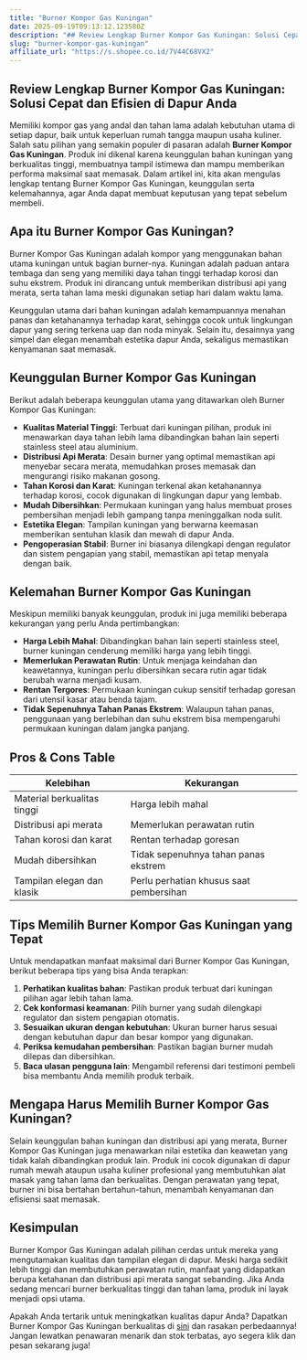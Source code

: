 ```yaml
---
title: "Burner Kompor Gas Kuningan"
date: 2025-09-19T09:13:12.123580Z
description: "## Review Lengkap Burner Kompor Gas Kuningan: Solusi Cepat dan Efisien di Dapur Anda..."
slug: "burner-kompor-gas-kuningan"
affiliate_url: "https://s.shopee.co.id/7V44C68VX2"
---
```

## Review Lengkap Burner Kompor Gas Kuningan: Solusi Cepat dan Efisien di Dapur Anda

Memiliki kompor gas yang andal dan tahan lama adalah kebutuhan utama di setiap dapur, baik untuk keperluan rumah tangga maupun usaha kuliner. Salah satu pilihan yang semakin populer di pasaran adalah **Burner Kompor Gas Kuningan**. Produk ini dikenal karena keunggulan bahan kuningan yang berkualitas tinggi, membuatnya tampil istimewa dan mampu memberikan performa maksimal saat memasak. Dalam artikel ini, kita akan mengulas lengkap tentang Burner Kompor Gas Kuningan, keunggulan serta kelemahannya, agar Anda dapat membuat keputusan yang tepat sebelum membeli.

## Apa itu Burner Kompor Gas Kuningan?

Burner Kompor Gas Kuningan adalah kompor yang menggunakan bahan utama kuningan untuk bagian burner-nya. Kuningan adalah paduan antara tembaga dan seng yang memiliki daya tahan tinggi terhadap korosi dan suhu ekstrem. Produk ini dirancang untuk memberikan distribusi api yang merata, serta tahan lama meski digunakan setiap hari dalam waktu lama.

Keunggulan utama dari bahan kuningan adalah kemampuannya menahan panas dan ketahanannya terhadap karat, sehingga cocok untuk lingkungan dapur yang sering terkena uap dan noda minyak. Selain itu, desainnya yang simpel dan elegan menambah estetika dapur Anda, sekaligus memastikan kenyamanan saat memasak.

## Keunggulan Burner Kompor Gas Kuningan

Berikut adalah beberapa keunggulan utama yang ditawarkan oleh Burner Kompor Gas Kuningan:

- **Kualitas Material Tinggi**: Terbuat dari kuningan pilihan, produk ini menawarkan daya tahan lebih lama dibandingkan bahan lain seperti stainless steel atau aluminium.
- **Distribusi Api Merata**: Desain burner yang optimal memastikan api menyebar secara merata, memudahkan proses memasak dan mengurangi risiko makanan gosong.
- **Tahan Korosi dan Karat**: Kuningan terkenal akan ketahanannya terhadap korosi, cocok digunakan di lingkungan dapur yang lembab.
- **Mudah Dibersihkan**: Permukaan kuningan yang halus membuat proses pembersihan menjadi lebih gampang tanpa meninggalkan noda sulit.
- **Estetika Elegan**: Tampilan kuningan yang berwarna keemasan memberikan sentuhan klasik dan mewah di dapur Anda.
- **Pengoperasian Stabil**: Burner ini biasanya dilengkapi dengan regulator dan sistem pengapian yang stabil, memastikan api tetap menyala dengan baik.

## Kelemahan Burner Kompor Gas Kuningan

Meskipun memiliki banyak keunggulan, produk ini juga memiliki beberapa kekurangan yang perlu Anda pertimbangkan:

- **Harga Lebih Mahal**: Dibandingkan bahan lain seperti stainless steel, burner kuningan cenderung memiliki harga yang lebih tinggi.
- **Memerlukan Perawatan Rutin**: Untuk menjaga keindahan dan keawetannya, kuningan perlu dibersihkan secara rutin agar tidak berubah warna menjadi kusam.
- **Rentan Tergores**: Permukaan kuningan cukup sensitif terhadap goresan dari utensil kasar atau benda tajam.
- **Tidak Sepenuhnya Tahan Panas Ekstrem**: Walaupun tahan panas, penggunaan yang berlebihan dan suhu ekstrem bisa mempengaruhi permukaan kuningan dalam jangka panjang.

## Pros & Cons Table

| **Kelebihan**                       | **Kekurangan**                         |
|-------------------------------------|----------------------------------------|
| Material berkualitas tinggi        | Harga lebih mahal                     |
| Distribusi api merata              | Memerlukan perawatan rutin            |
| Tahan korosi dan karat             | Rentan terhadap goresan               |
| Mudah dibersihkan                  | Tidak sepenuhnya tahan panas ekstrem |
| Tampilan elegan dan klasik         | Perlu perhatian khusus saat pembersihan |

## Tips Memilih Burner Kompor Gas Kuningan yang Tepat

Untuk mendapatkan manfaat maksimal dari Burner Kompor Gas Kuningan, berikut beberapa tips yang bisa Anda terapkan:

1. **Perhatikan kualitas bahan**: Pastikan produk terbuat dari kuningan pilihan agar lebih tahan lama.
2. **Cek konformasi keamanan**: Pilih burner yang sudah dilengkapi regulator dan sistem pengapian otomatis.
3. **Sesuaikan ukuran dengan kebutuhan**: Ukuran burner harus sesuai dengan kebutuhan dapur dan besar kompor yang digunakan.
4. **Periksa kemudahan pembersihan**: Pastikan bagian burner mudah dilepas dan dibersihkan.
5. **Baca ulasan pengguna lain**: Mengambil referensi dari testimoni pembeli bisa membantu Anda memilih produk terbaik.

## Mengapa Harus Memilih Burner Kompor Gas Kuningan?

Selain keunggulan bahan kuningan dan distribusi api yang merata, Burner Kompor Gas Kuningan juga menawarkan nilai estetika dan keawetan yang tidak kalah dibandingkan produk lain. Produk ini cocok digunakan di dapur rumah mewah ataupun usaha kuliner profesional yang membutuhkan alat masak yang tahan lama dan berkualitas. Dengan perawatan yang tepat, burner ini bisa bertahan bertahun-tahun, menambah kenyamanan dan efisiensi saat memasak.

## Kesimpulan

Burner Kompor Gas Kuningan adalah pilihan cerdas untuk mereka yang mengutamakan kualitas dan tampilan elegan di dapur. Meski harga sedikit lebih tinggi dan membutuhkan perawatan rutin, manfaat yang didapatkan berupa ketahanan dan distribusi api merata sangat sebanding. Jika Anda sedang mencari burner berkualitas tinggi dan tahan lama, produk ini layak menjadi opsi utama.

Apakah Anda tertarik untuk meningkatkan kualitas dapur Anda? Dapatkan Burner Kompor Gas Kuningan berkualitas di [sini](https://s.shopee.co.id/7V44C68VX2) dan rasakan perbedaannya! Jangan lewatkan penawaran menarik dan stok terbatas, ayo segera klik dan pesan sekarang juga!